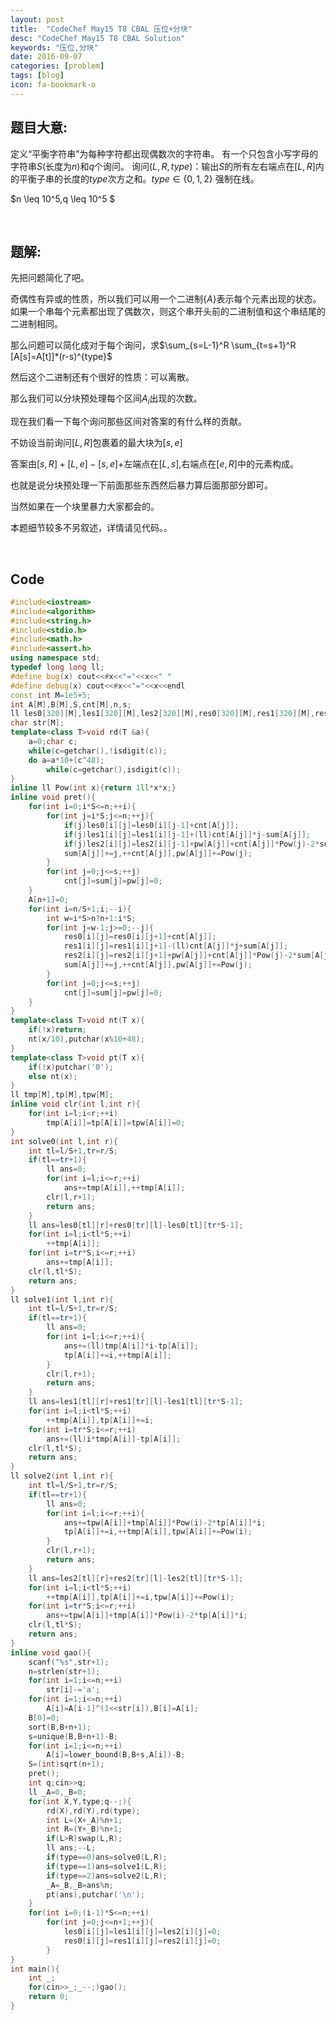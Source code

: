 ```yaml
---
layout: post
title:  "CodeChef May15 T8 CBAL 压位+分块"
desc: "CodeChef May15 T8 CBAL Solution"
keywords: "压位,分块"
date: 2016-09-07
categories: [problem]
tags: [blog]
icon: fa-bookmark-o
---
```




## 题目大意:

定义“平衡字符串”为每种字符都出现偶数次的字符串。
有一个只包含小写字母的字符串$S$(长度为$n$)和$q$个询问。
询问$(L,R,type)$：输出$S$的所有左右端点在$[L, R]$内的平衡子串的长度的$type$次方之和。$type\in \lbrace 0, 1, 2\rbrace$
强制在线。

$n \leq 10^5,q \leq 10^5 $

<br>

## 题解:

先把问题简化了吧。

奇偶性有异或的性质，所以我们可以用一个二进制$\lbrace A \rbrace$表示每个元素出现的状态。如果一个串每个元素都出现了偶数次，则这个串开头前的二进制值和这个串结尾的二进制相同。

那么问题可以简化成对于每个询问，求$\sum_{s=L-1}^R \sum_{t=s+1}^R [A[s]=A[t]]*(r-s)^{type}$

然后这个二进制还有个很好的性质：可以离散。

那么我们可以分块预处理每个区间$A_i$出现的次数。

现在我们看一下每个询问那些区间对答案的有什么样的贡献。

不妨设当前询问$[L,R]$包裹着的最大块为$[s,e]$

答案由$[s,R]+[L,e]-[s,e]$+左端点在$[L,s]$,右端点在$[e,R]$中的元素构成。

也就是说分块预处理一下前面那些东西然后暴力算后面那部分即可。

当然如果在一个块里暴力大家都会的。

本题细节较多不另叙述，详情请见代码。。

<br>

## Code

```cpp
#include<iostream>
#include<algorithm>
#include<string.h>
#include<stdio.h>
#include<math.h>
#include<assert.h>
using namespace std;
typedef long long ll;
#define bug(x) cout<<#x<<"="<<x<<" "
#define debug(x) cout<<#x<<"="<<x<<endl
const int M=1e5+5;
int A[M],B[M],S,cnt[M],n,s;
ll les0[320][M],les1[320][M],les2[320][M],res0[320][M],res1[320][M],res2[320][M],sum[M],pw[M];
char str[M];
template<class T>void rd(T &a){
	a=0;char c;
	while(c=getchar(),!isdigit(c));
	do a=a*10+(c^48);
		while(c=getchar(),isdigit(c));
}
inline ll Pow(int x){return 1ll*x*x;}
inline void pret(){
	for(int i=0;i*S<=n;++i){
		for(int j=i*S;j<=n;++j){
			if(j)les0[i][j]=les0[i][j-1]+cnt[A[j]];
			if(j)les1[i][j]=les1[i][j-1]+(ll)cnt[A[j]]*j-sum[A[j]];
			if(j)les2[i][j]=les2[i][j-1]+pw[A[j]]+cnt[A[j]]*Pow(j)-2*sum[A[j]]*j;
			sum[A[j]]+=j,++cnt[A[j]],pw[A[j]]+=Pow(j);
		}
		for(int j=0;j<=s;++j)
			cnt[j]=sum[j]=pw[j]=0;
	}
	A[n+1]=0;
	for(int i=n/S+1;i;--i){
		int w=i*S>n?n+1:i*S;
		for(int j=w-1;j>=0;--j){
			res0[i][j]=res0[i][j+1]+cnt[A[j]];
			res1[i][j]=res1[i][j+1]-(ll)cnt[A[j]]*j+sum[A[j]];
			res2[i][j]=res2[i][j+1]+pw[A[j]]+cnt[A[j]]*Pow(j)-2*sum[A[j]]*j;
			sum[A[j]]+=j,++cnt[A[j]],pw[A[j]]+=Pow(j);
		}
		for(int j=0;j<=s;++j)
			cnt[j]=sum[j]=pw[j]=0;
	}
}
template<class T>void nt(T x){
	if(!x)return;
	nt(x/10),putchar(x%10+48);
}
template<class T>void pt(T x){
	if(!x)putchar('0');
	else nt(x);
}
ll tmp[M],tp[M],tpw[M];
inline void clr(int l,int r){
	for(int i=l;i<r;++i)
		tmp[A[i]]=tp[A[i]]=tpw[A[i]]=0;
}
int solve0(int l,int r){
	int tl=l/S+1,tr=r/S;
	if(tl==tr+1){
		ll ans=0;
		for(int i=l;i<=r;++i)
			ans+=tmp[A[i]],++tmp[A[i]];
		clr(l,r+1);
		return ans;
	}
	ll ans=les0[tl][r]+res0[tr][l]-les0[tl][tr*S-1];
	for(int i=l;i<tl*S;++i)
		++tmp[A[i]];
	for(int i=tr*S;i<=r;++i)
		ans+=tmp[A[i]];
	clr(l,tl*S);
	return ans;
}
ll solve1(int l,int r){
	int tl=l/S+1,tr=r/S;
	if(tl==tr+1){
		ll ans=0;
		for(int i=l;i<=r;++i){
			ans+=(ll)tmp[A[i]]*i-tp[A[i]];
			tp[A[i]]+=i,++tmp[A[i]];
		}
		clr(l,r+1);
		return ans;
	}
	ll ans=les1[tl][r]+res1[tr][l]-les1[tl][tr*S-1];
	for(int i=l;i<tl*S;++i)
		++tmp[A[i]],tp[A[i]]+=i;
	for(int i=tr*S;i<=r;++i)
		ans+=(ll)i*tmp[A[i]]-tp[A[i]];
	clr(l,tl*S);
	return ans;
}
ll solve2(int l,int r){
	int tl=l/S+1,tr=r/S;
	if(tl==tr+1){
		ll ans=0;
		for(int i=l;i<=r;++i){
			ans+=tpw[A[i]]+tmp[A[i]]*Pow(i)-2*tp[A[i]]*i;
			tp[A[i]]+=i,++tmp[A[i]],tpw[A[i]]+=Pow(i);
		}
		clr(l,r+1);
		return ans;
	}
	ll ans=les2[tl][r]+res2[tr][l]-les2[tl][tr*S-1];
	for(int i=l;i<tl*S;++i)
		++tmp[A[i]],tp[A[i]]+=i,tpw[A[i]]+=Pow(i);
	for(int i=tr*S;i<=r;++i)
		ans+=tpw[A[i]]+tmp[A[i]]*Pow(i)-2*tp[A[i]]*i;
	clr(l,tl*S);
	return ans;
}
inline void gao(){
	scanf("%s",str+1);
	n=strlen(str+1);
	for(int i=1;i<=n;++i)
		str[i]-='a';
	for(int i=1;i<=n;++i)
		A[i]=A[i-1]^(1<<str[i]),B[i]=A[i];
	B[0]=0;
	sort(B,B+n+1);
	s=unique(B,B+n+1)-B;
	for(int i=1;i<=n;++i)
		A[i]=lower_bound(B,B+s,A[i])-B;
	S=(int)sqrt(n+1);
	pret();
	int q;cin>>q;
	ll _A=0,_B=0;
	for(int X,Y,type;q--;){
		rd(X),rd(Y),rd(type);
		int L=(X+_A)%n+1;
		int R=(Y+_B)%n+1;
		if(L>R)swap(L,R);
		ll ans;--L;
		if(type==0)ans=solve0(L,R);
		if(type==1)ans=solve1(L,R);
		if(type==2)ans=solve2(L,R);
		_A=_B,_B=ans%n;
		pt(ans),putchar('\n');
	}
	for(int i=0;(i-1)*S<=n;++i)
		for(int j=0;j<=n+1;++j){
			les0[i][j]=les1[i][j]=les2[i][j]=0;
			res0[i][j]=res1[i][j]=res2[i][j]=0;
		}
}
int main(){
	int _;
	for(cin>>_;_--;)gao();
	return 0;
}
```

